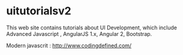 # uitutorialsv2
This web site contains tutorials about UI Development, which include Advanced Javascript , AngularJS 1.x, Angular 2, Bootstrap.

Modern javascrit : http://www.codingdefined.com/
